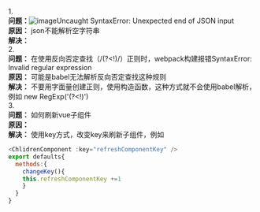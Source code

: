 1.<br>
**问题：**![image](https://user-images.githubusercontent.com/85120764/162559796-7dd4abc9-d309-45e0-8657-41333f87caf2.png)Uncaught SyntaxError: Unexpected end of JSON input<br>
**原因：** json不能解析空字符串<br>
**解决：**<br>
2.<br>
**问题：** 在使用反向否定查找（/(?<!)/）正则时，webpack构建报错SyntaxError: Invalid regular expression<br>
**原因：** 可能是babel无法解析反向否定查找这种规则<br>
**解决：** 不要用字面量创建正则，使用构造函数，这种方式就不会使用babel解析，例如 new RegExp('(?<!)')<br>
3.<br>
**问题：** 如何刷新vue子组件<br>
**原因：**<br>
**解决：** 使用key方式，改变key来刷新子组件，例如 
```js
<ChlidrenComponent :key="refreshComponentKey" />
export defaults{
  methods:{
    changeKey(){
    this.refreshComponentKey +=1
    }
  }
}
```
